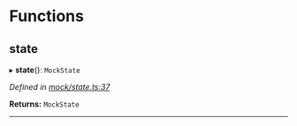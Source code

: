 

# Functions

<a id="state"></a>

##  state

▸ **state**(): `MockState`

*Defined in [mock/state.ts:37](https://github.com/polkadot-js/api/blob/7566c31/packages/rpc-provider/src/mock/state.ts#L37)*

**Returns:** `MockState`

___

